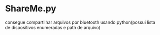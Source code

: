 # ShareMe.py
consegue compartilhar arquivos por bluetooth usando python(possui lista de dispositivos enumeradas e path de arquivo)
